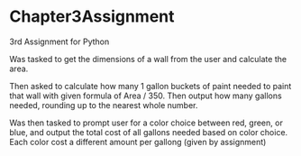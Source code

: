 # Chapter3Assignment
 3rd Assignment for Python

Was tasked to get the dimensions of a wall from the user and calculate the area.

Then asked to calculate how many 1 gallon buckets of paint needed to paint that wall with given formula of Area / 350.  Then output how many gallons needed, rounding up to the nearest whole number.

Was then tasked to prompt user for a color choice between red, green, or blue, and output the total cost of all gallons needed based on color choice.  Each color cost a different amount per gallong (given by assignment)
